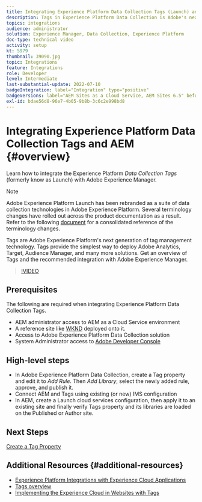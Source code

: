 ```yaml
---
title: Integrating Experience Platform Data Collection Tags (Launch) and AEM
description: Tags in Experience Platform Data Collection is Adobe's next-generation tag management solution and the best way to deploy Adobe Analytics, Target, Audience Manager, and many more solutions. Get an overview of Tags (formerly know as Launch) and the recommended integration with Adobe Experience Manager.
topics: integrations
audience: administrator
solution: Experience Manager, Data Collection, Experience Platform
doc-type: technical video
activity: setup
kt: 5979
thumbnail: 39090.jpg
topic: Integrations
feature: Integrations
role: Developer
level: Intermediate
last-substantial-update: 2022-07-10
badgeIntegration: label="Integration" type="positive"
badgeVersions: label="AEM Sites as a Cloud Service, AEM Sites 6.5" before-title="false"
exl-id: bdae56d8-96e7-4b05-9b8b-3c6c2e998bd8
---
```

# Integrating Experience Platform Data Collection Tags and AEM {#overview}

Learn how to integrate the Experience Platform _Data Collection Tags_ (formerly know as Launch) with Adobe Experience Manager.

>[!NOTE]
>
>Adobe Experience Platform Launch has been rebranded as a suite of data collection technologies in Adobe Experience Platform. Several terminology changes have rolled out across the product documentation as a result. Refer to the following [document](https://experienceleague.adobe.com/docs/experience-platform/tags/term-updates.html) for a consolidated reference of the terminology changes.


Tags are Adobe Experience Platform's next generation of tag management technology. Tags provide the simplest way to deploy Adobe Analytics, Target, Audience Manager, and many more solutions. Get an overview of Tags and the recommended integration with Adobe Experience Manager.

>[!VIDEO](https://video.tv.adobe.com/v/3417061?quality=12&learn=on)


## Prerequisites

The following are required when integrating Experience Platform Data Collection Tags.

+ AEM administrator access to AEM as a Cloud Service environment
+ A reference site like [WKND](https://github.com/adobe/aem-guides-wknd) deployed onto it.
+ Access to Adobe Experience Platform Data Collection solution
+ System Administrator access to [Adobe Developer Console](https://developer.adobe.com/developer-console/)


## High-level steps

+ In Adobe Experience Platform Data Collection, create a Tag property and edit it to _Add Rule_. Then _Add Library_, select the newly added rule, approve, and publish it.
+ Connect AEM and Tags using existing (or new) IMS configuration
+ In AEM, create a Launch cloud services configuration, then apply it to an existing site and finally verify Tags property and its libraries are loaded on the Published or Author site.

## Next Steps

[Create a Tag Property](create-tag-property.md)

## Additional Resources {#additional-resources}

+ [Experience Platform Integrations with Experience Cloud Applications](https://experienceleague.adobe.com/docs/platform-learn/tutorials/intro-to-platform/integrations-with-experience-cloud-applications.html)
+ [Tags overview](https://experienceleague.adobe.com/docs/experience-platform/tags/home.html)
+ [Implementing the Experience Cloud in Websites with Tags](https://experienceleague.adobe.com/docs/platform-learn/implement-in-websites/overview.html)
